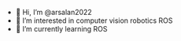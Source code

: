 - 👋 Hi, I’m @arsalan2022
- 👀 I’m interested in computer vision robotics ROS
- 🌱 I’m currently learning ROS


<!---
arsalan2022/arsalan2022 is a ✨ special ✨ repository because its `README.md` (this file) appears on your GitHub profile.
You can click the Preview link to take a look at your changes.
--->
